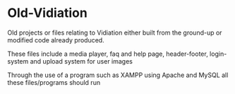 # Old-Vidiation
 Old projects or files relating to Vidiation either built from the ground-up or modified code already produced. 
 
 These files include a media player, faq and help page, header-footer, login-system and upload system for user images

Through the use of a program such as XAMPP using Apache and MySQL all these files/programs should run
